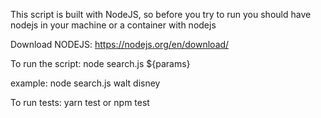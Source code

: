 This script is built with NodeJS, so before you try to run you should have nodejs in your machine or a container with nodejs

Download NODEJS: https://nodejs.org/en/download/

To run the script: node search.js ${params}

example: node search.js walt disney

To run tests: yarn test or npm test
